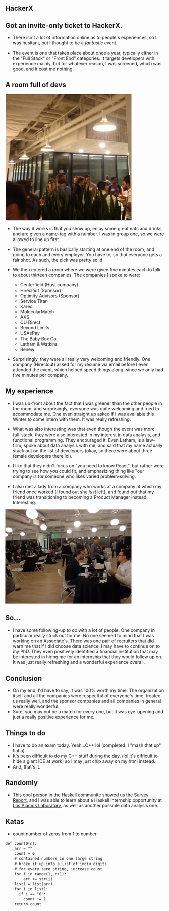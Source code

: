 ## HackerX

## Got an invite-only ticket to HackerX.

- There isn't a lot of information online as to people's experiences,
  so I was hesitant, but I thought to be a *fantastic* event. 
  
- The event is one that takes place about once a year, typically
  either in the "Full Stack" or "Front End" categories. It 
  targets developers with experience mainly, but for whatever reason,
  I was screened, which was good, and it cost me nothing. 
  
## A room full of devs

<img src="/images/hackerx/hacker_001.png" width="400">
  
- The way it works is that you show up, enjoy some great eats and drinks,
  and are given a name-tag with a number. I was in group one, 
  so we were allowed to line up first.
  
- The general pattern is basically starting at one end of the room,
  and going to each and every employer. You have to, so that everyone
  gets a fair shot. As such, the pick was pretty solid.
  
- We then entered a room where we were given five minutes each to talk 
  to about thirteen companies.
  The companies I spoke to were:
  - Centerfield (Host company)
  - Hireclout (Sponsor)
  - Optimity Advisors (Sponsor)
  - Service Titan
  - Kareo
  - MolecularMatch
  - AXS
  - CU Direct
  - Beyond Limits
  - USAePay
  - The Baby Box Co.
  - Latham & Watkins
  - Renew
  
- Surprisingly, they were all really very welcoming and friendly. One company
  (Hireclout) asked for my resume via email before I even attended the event, 
  which helped speed things along, since we only had five minutes per company.

## My experience

- I was up-front about the fact that I was greener than the other people in the room,
  and surprisingly, everyone was quite welcoming and tried to accommodate me. 
  One even straight up asked if I was available this Winter to come intern with them.
  It was really refreshing.
- What was also interesting was that even though the event was more full-stack,
  they were also interested in my interest in data analysis, and functional programming.
  They encouraged it. Even Latham, is a law-firm, spoke about data analysis with me, 
  and said that my name actually stuck out on the list of developers (okay, so there were
  about three female developers there lol).

- I like that they didn't focus on "you need to know React", but rather were trying to see
  how *you* could fit, and emphasizing thing like "our company is for someone who likes
  varied problem-solving.
  
- I also met a lady from a company who works at a company at which my friend once worked 
  (I found out she *just* left), and found out that my friend was transitioning to 
  becoming a Product Manager instead. Interesting. 
  
<img src="/images/hackerx/hacker_002.png" width="400">
  
## So...

- I have some following-up to do with a lot of people. One company in particular really
  stuck out for me. No one seemed to mind that I was working on an Associate's. 
  There was one pair of recruiters that did warn me that if I did choose data science, 
  I may have to continue on to my PhD. They even positively identified a financial 
  institution that may be interested in hiring me for an internship that they would 
  follow up on. It was just really refreshing and a wonderful experience overall.
  
## Conclusion

- On my end, I'd have to say, it was 100% worth my time. The organization itself
  and all the companies were respectful of everyone's time, treated us really well,
  and the sponsor companies and all companies in general were really wonderful.
- Sure, you may not be a match for every one, but it was eye-opening and just a 
  really positive experience for me.
  
## Things to do

- I have to do an exam today. Yeah...C++ lol (completed. I "mash that up" haha).
- It's been difficult to do my C++ stuff during the day,
  (lol it's difficult to hide a giant IDE at work)
  so I may just chip away on my html instead.
- And, that's it.

## Randomly

- This cool person in the Haskell communite showed us the [Survey Report](https://www.haskell.org/communities/11-2017/report.pdf),
  and I was able to learn about a Haskell internship opportunity at [Los Alamos
  Laboratory](https://en.wikipedia.org/wiki/Los_Alamos_National_Laboratory), as well as another possible data analysis one. 

## Katas

- count number of zeros from 1 to number

```
def count0(n):
    arr = ""
    count = 0
    # contained numbers in one large string
    # broke it up into a list of indiv digits
    # for every zero string, increase count
    for i in range(1, n+1):
        arr += str(i)
    list1 = list(arr)
    for i in list1:
      if i == "0":
        count += 1 
    return count
```

